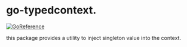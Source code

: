 # go-typedcontext.

[![GoReference](https://pkg.go.dev/badge/github.com/win-t/go-typedcontext)](https://pkg.go.dev/github.com/win-t/go-typedcontext)

this package provides a utility to inject singleton value into the context.
